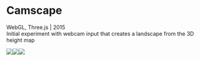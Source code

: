 # Camscape
WebGL, Three.js | 2015
<br/>Initial experiment with webcam input that creates a landscape from the 3D height map<br/>
<p><img src="http://static1.squarespace.com/static/54ff5dc1e4b0bafce692fc96/55cbbb63e4b0977f0856e3e7/55cbbb86e4b03134fe648050/1439415248007/cs6.jpg?format=1500w"><img src="http://static1.squarespace.com/static/54ff5dc1e4b0bafce692fc96/55cbbb63e4b0977f0856e3e7/55cbbb6be4b03134fe647fb2/1439415151270/cs2.jpg?format=1500w"><img src="http://static1.squarespace.com/static/54ff5dc1e4b0bafce692fc96/55cbbb63e4b0977f0856e3e7/55cbbb6be4b0bdc05b91d003/1439415155202/cs1.jpg?format=1500w"></p>
